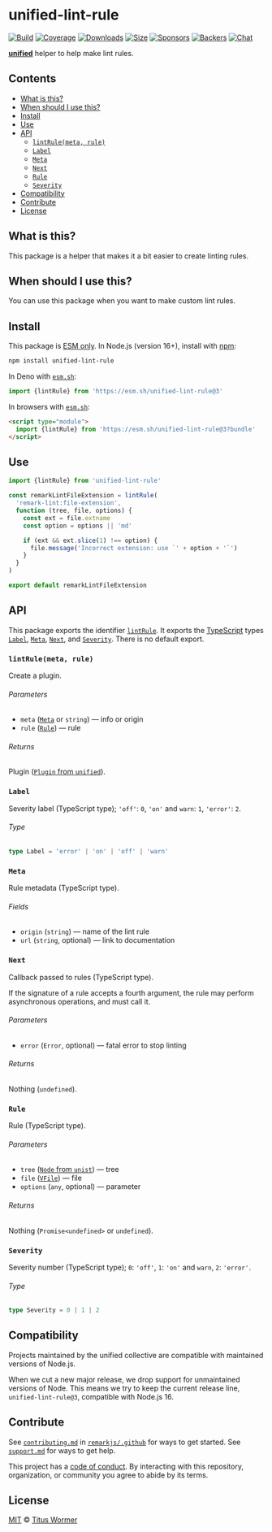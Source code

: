 <!--This file is generated-->

# unified-lint-rule

[![Build][badge-build-image]][badge-build-url]
[![Coverage][badge-coverage-image]][badge-coverage-url]
[![Downloads][badge-downloads-image]][badge-downloads-url]
[![Size][badge-size-image]][badge-size-url]
[![Sponsors][badge-funding-sponsors-image]][badge-funding-url]
[![Backers][badge-funding-backers-image]][badge-funding-url]
[![Chat][badge-chat-image]][badge-chat-url]

**[unified][github-unified]** helper to help make lint rules.

## Contents

* [What is this?](#what-is-this)
* [When should I use this?](#when-should-i-use-this)
* [Install](#install)
* [Use](#use)
* [API](#api)
  * [`lintRule(meta, rule)`](#lintrulemeta-rule)
  * [`Label`](#label)
  * [`Meta`](#meta)
  * [`Next`](#next)
  * [`Rule`](#rule)
  * [`Severity`](#severity)
* [Compatibility](#compatibility)
* [Contribute](#contribute)
* [License](#license)

## What is this?

This package is a helper that makes it a bit easier to create linting rules.

## When should I use this?

You can use this package when you want to make custom lint rules.

## Install

This package is [ESM only][github-gist-esm].
In Node.js (version 16+),
install with [npm][npm-install]:

```sh
npm install unified-lint-rule
```

In Deno with [`esm.sh`][esm-sh]:

```js
import {lintRule} from 'https://esm.sh/unified-lint-rule@3'
```

In browsers with [`esm.sh`][esm-sh]:

```html
<script type="module">
  import {lintRule} from 'https://esm.sh/unified-lint-rule@3?bundle'
</script>
```

## Use

```js
import {lintRule} from 'unified-lint-rule'

const remarkLintFileExtension = lintRule(
  'remark-lint:file-extension',
  function (tree, file, options) {
    const ext = file.extname
    const option = options || 'md'

    if (ext && ext.slice(1) !== option) {
      file.message('Incorrect extension: use `' + option + '`')
    }
  }
)

export default remarkLintFileExtension
```

## API

This package exports the identifier
[`lintRule`][api-lint-rule].
It exports the [TypeScript][typescript] types
[`Label`][api-label],
[`Meta`][api-meta],
[`Next`][api-next], and
[`Severity`][api-severity].
There is no default export.

### `lintRule(meta, rule)`

Create a plugin.

###### Parameters

* `meta` ([`Meta`][api-meta] or `string`)
  — info or origin
* `rule` ([`Rule`][api-rule])
  — rule

###### Returns

Plugin ([`Plugin` from `unified`][github-unified-plugin]).

### `Label`

Severity label (TypeScript type);
`'off'`: `0`, `'on'` and `warn`: `1`, `'error'`: `2`.

###### Type

```ts
type Label = 'error' | 'on' | 'off' | 'warn'
```

### `Meta`

Rule metadata (TypeScript type).

###### Fields

* `origin` (`string`)
  — name of the lint rule
* `url` (`string`, optional)
  — link to documentation

### `Next`

Callback passed to rules (TypeScript type).

If the signature of a rule accepts a fourth argument,
the rule may perform asynchronous operations,
and must call it.

###### Parameters

* `error` (`Error`, optional)
  — fatal error to stop linting

###### Returns

Nothing (`undefined`).

### `Rule`

Rule (TypeScript type).

###### Parameters

* `tree` ([`Node` from `unist`][github-unist-node])
  — tree
* `file` ([`VFile`][github-vfile])
  — file
* `options` (`any`, optional)
  — parameter

###### Returns

Nothing (`Promise<undefined>` or `undefined`).

### `Severity`

Severity number (TypeScript type);
`0`: `'off'`, `1`: `'on'` and `warn`, `2`: `'error'`.

###### Type

```ts
type Severity = 0 | 1 | 2
```

## Compatibility

Projects maintained by the unified collective are compatible with maintained
versions of Node.js.

When we cut a new major release, we drop support for unmaintained versions of
Node.
This means we try to keep the current release line,
`unified-lint-rule@3`,
compatible with Node.js 16.

## Contribute

See [`contributing.md`][github-dotfiles-contributing] in [`remarkjs/.github`][github-dotfiles-health] for ways
to get started.
See [`support.md`][github-dotfiles-support] for ways to get help.

This project has a [code of conduct][github-dotfiles-coc].
By interacting with this repository, organization, or community you agree to
abide by its terms.

## License

[MIT][file-license] © [Titus Wormer][author]

[api-label]: #label

[api-lint-rule]: #lintrulemeta-rule

[api-meta]: #meta

[api-next]: #next

[api-rule]: #rule

[api-severity]: #severity

[author]: https://wooorm.com

[badge-build-image]: https://github.com/remarkjs/remark-lint/workflows/main/badge.svg

[badge-build-url]: https://github.com/remarkjs/remark-lint/actions

[badge-chat-image]: https://img.shields.io/badge/chat-discussions-success.svg

[badge-chat-url]: https://github.com/remarkjs/remark/discussions

[badge-coverage-image]: https://img.shields.io/codecov/c/github/remarkjs/remark-lint.svg

[badge-coverage-url]: https://codecov.io/github/remarkjs/remark-lint

[badge-downloads-image]: https://img.shields.io/npm/dm/unified-lint-rule.svg

[badge-downloads-url]: https://www.npmjs.com/package/unified-lint-rule

[badge-funding-backers-image]: https://opencollective.com/unified/backers/badge.svg

[badge-funding-sponsors-image]: https://opencollective.com/unified/sponsors/badge.svg

[badge-funding-url]: https://opencollective.com/unified

[badge-size-image]: https://img.shields.io/bundlejs/size/unified-lint-rule

[badge-size-url]: https://bundlejs.com/?q=unified-lint-rule

[esm-sh]: https://esm.sh

[file-license]: https://github.com/remarkjs/remark-lint/blob/main/license

[github-dotfiles-coc]: https://github.com/remarkjs/.github/blob/main/code-of-conduct.md

[github-dotfiles-contributing]: https://github.com/remarkjs/.github/blob/main/contributing.md

[github-dotfiles-health]: https://github.com/remarkjs/.github

[github-dotfiles-support]: https://github.com/remarkjs/.github/blob/main/support.md

[github-gist-esm]: https://gist.github.com/sindresorhus/a39789f98801d908bbc7ff3ecc99d99c

[github-unified]: https://github.com/unifiedjs/unified

[github-unified-plugin]: https://github.com/unifiedjs/unified#plugin

[github-unist-node]: https://github.com/syntax-tree/unist#node

[github-vfile]: https://github.com/vfile/vfile

[npm-install]: https://docs.npmjs.com/cli/install

[typescript]: https://www.typescriptlang.org
